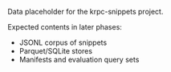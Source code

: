 Data placeholder for the krpc-snippets project.

Expected contents in later phases:
- JSONL corpus of snippets
- Parquet/SQLite stores
- Manifests and evaluation query sets

